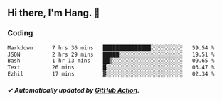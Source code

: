 ## Hi there, I'm Hang. 👋

### Coding

<!--START_SECTION:waka-->

```txt
Markdown      7 hrs 36 mins   ███████████████░░░░░░░░░░   59.54 %
JSON          2 hrs 29 mins   █████░░░░░░░░░░░░░░░░░░░░   19.51 %
Bash          1 hr 13 mins    ██▒░░░░░░░░░░░░░░░░░░░░░░   09.65 %
Text          26 mins         █░░░░░░░░░░░░░░░░░░░░░░░░   03.47 %
Ezhil         17 mins         ▓░░░░░░░░░░░░░░░░░░░░░░░░   02.34 %
```

<!--END_SECTION:waka-->

##### ✓ Automatically updated by [GitHub Action](https://github.com/huhuhang/huhuhang/actions).
